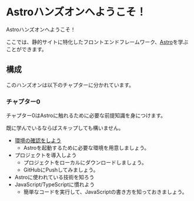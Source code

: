 # Astroハンズオンへようこそ！

Astroハンズオンへようこそ！

ここでは、静的サイトに特化したフロントエンドフレームワーク、[Astro](https://astro.build)を学ぶことができます。

## 構成

このハンズオンは以下のチャプターに分かれています。

### チャプター0

チャプター0はAstroに触れるために必要な前提知識を身につけます。

既に学んでいるならばスキップしても構いません。

- [環境の確認をしよう](/docs/ch0/1_env.md)
  - Astroを起動するために必要な環境を用意しましょう。
- プロジェクトを導入しよう
  - プロジェクトをローカルにダウンロードしましょう。
  - GitHubにPushしてみましょう。
- Astroに使われている技術を知ろう
- JavaScript/TypeScriptに慣れよう
  - 簡単なコードを実行して、JavaScriptの書き方を知っておきましょう。